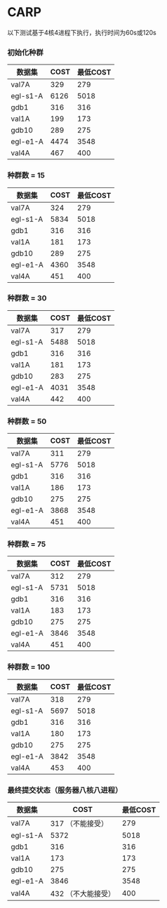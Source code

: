 # CARP
以下测试基于4核4进程下执行，执行时间为60s或120s

### 初始化种群

| 数据集   | COST | 最低COST |
| -------- | ---- | -------- |
| val7A    | 329  | 279      |
| egl-s1-A | 6126 | 5018     |
| gdb1     | 316  | 316      |
| val1A    | 199  | 173      |
| gdb10    | 289  | 275      |
| egl-e1-A | 4474 | 3548     |
| val4A    | 467  | 400      |

### 种群数 = 15

| 数据集   | COST | 最低COST |
| -------- | ---- | -------- |
| val7A    | 324  | 279      |
| egl-s1-A | 5834 | 5018     |
| gdb1     | 316  | 316      |
| val1A    | 181  | 173      |
| gdb10    | 289  | 275      |
| egl-e1-A | 4360 | 3548     |
| val4A    | 451  | 400      |

### 种群数 = 30

| 数据集   | COST | 最低COST |
| -------- | ---- | -------- |
| val7A    | 317  | 279      |
| egl-s1-A | 5488 | 5018     |
| gdb1     | 316  | 316      |
| val1A    | 181  | 173      |
| gdb10    | 283  | 275      |
| egl-e1-A | 4031 | 3548     |
| val4A    | 442  | 400      |

### 种群数 = 50

| 数据集   | COST | 最低COST |
| -------- | ---- | -------- |
| val7A    | 311  | 279      |
| egl-s1-A | 5776 | 5018     |
| gdb1     | 316  | 316      |
| val1A    | 186  | 173      |
| gdb10    | 275  | 275      |
| egl-e1-A | 3868 | 3548     |
| val4A    | 451  | 400      |

### 种群数 = 75

| 数据集   | COST | 最低COST |
| -------- | ---- | -------- |
| val7A    | 312  | 279      |
| egl-s1-A | 5731 | 5018     |
| gdb1     | 316  | 316      |
| val1A    | 183  | 173      |
| gdb10    | 275  | 275      |
| egl-e1-A | 3846 | 3548     |
| val4A    | 451  | 400      |



### 种群数 = 100

| 数据集   | COST | 最低COST |
| -------- | ---- | -------- |
| val7A    | 318  | 279      |
| egl-s1-A | 5697 | 5018     |
| gdb1     | 316  | 316      |
| val1A    | 180  | 173      |
| gdb10    | 275  | 275      |
| egl-e1-A | 3842 | 3548     |
| val4A    | 453  | 400      |



### 最终提交状态（服务器八核八进程）

| 数据集   | COST               | 最低COST |
| -------- | ------------------ | -------- |
| val7A    | 317 （不能接受）   | 279      |
| egl-s1-A | 5372               | 5018     |
| gdb1     | 316                | 316      |
| val1A    | 173                | 173      |
| gdb10    | 275                | 275      |
| egl-e1-A | 3846               | 3548     |
| val4A    | 432 （不大能接受） | 400      |



